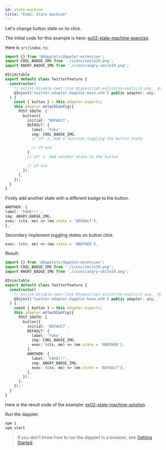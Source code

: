 ```yaml
---
id: state-machine
title: "Ex02: State machine"
---
```


Let's change button state on its click.

The initial code for this example is here: [ex02-state-machine-exercise](https://github.com/dapplets/dapplet-template/tree/ex02-state-machine-exercise).

Here is `src/index.ts`:

```ts
import {} from '@dapplets/dapplet-extension';
import COOL_BADGE_IMG from './icons/smile19.png';
import ANGRY_BADGE_IMG from './icons/angry-smile19.png';

@Injectable
export default class TwitterFeature {
  constructor(
    // eslint-disable-next-line @typescript-eslint/no-explicit-any,  @typescript-eslint/explicit-module-boundary-types
    @Inject('twitter-adapter.dapplet-base.eth') public adapter: any,
  ) {
    const { button } = this.adapter.exports;
    this.adapter.attachConfig({
      POST_SOUTH: [
        button({
          initial: 'DEFAULT',
          DEFAULT: {
            label: 'Fake',
            img: COOL_BADGE_IMG,
            // LP: 2. Add a function toggling the button state

            // LP end
          },
          // LP: 1. Add another state to the button

          // LP end
        }),
      ],
    });
  }
}
```

Firstly add another state with a different badge to the button.

```ts
ANOTHER: {
label: 'FAKE!!!',
img: ANGRY_BADGE_IMG,
exec: (ctx, me) => (me.state = 'DEFAULT'),
},
```

Secondary implement toggling states on button click.

```ts
exec: (ctx, me) => (me.state = 'ANOTHER'),
```

Result:

```ts
import {} from '@dapplets/dapplet-extension';
import COOL_BADGE_IMG from './icons/smile19.png';
import ANGRY_BADGE_IMG from './icons/angry-smile19.png';

@Injectable
export default class TwitterFeature {
  constructor(
    // eslint-disable-next-line @typescript-eslint/no-explicit-any,  @typescript-eslint/explicit-module-boundary-types
    @Inject('twitter-adapter.dapplet-base.eth') public adapter: any,
  ) {
    const { button } = this.adapter.exports;
    this.adapter.attachConfig({
      POST_SOUTH: [
        button({
          initial: 'DEFAULT',
          DEFAULT: {
            label: 'Fake',
            img: COOL_BADGE_IMG,
            exec: (ctx, me) => (me.state = 'ANOTHER'),
          },
          ANOTHER: {
            label: 'FAKE!!!',
            img: ANGRY_BADGE_IMG,
            exec: (ctx, me) => (me.state = 'DEFAULT'),
          },
        }),
      ],
    });
  }
}
```

Here is the result code of the example: [ex02-state-machine-solution](https://github.com/dapplets/dapplet-template/tree/ex02-state-machine-solution).

Run the dapplet:

```bash
npm i
npm start
```

> If you don't know how to run the dapplet in a browser, see [Getting Started](/docs/getting-started#10-connect-the-development-server-to-dapplet-extension).
